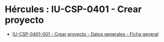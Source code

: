 # Hércules : IU\-CSP\-0401 \- Crear proyecto



* [IU\-CSP\-0401\-001 \- Crear proyecto \- Datos generales \- Ficha general](/hercules/sgi-sistema-de-gestion-de-investigacion/requisitos-y-analisis-funcional/analisis-funcional-sgi-hercules/csp-modulo-de-convocatorias-ayudas-solicitudes-proyectos-y-contratos-y-grupos-de-investigacion/csp-interfaz-de-usuario/iu-csp-0400-gestion-de-proyectos/iu-csp-0401-crear-proyecto/iu-csp-0401-001-crear-proyecto-datos-generales-ficha-general.md "/hercules/sgi-sistema-de-gestion-de-investigacion/requisitos-y-analisis-funcional/analisis-funcional-sgi-hercules/csp-modulo-de-convocatorias-ayudas-solicitudes-proyectos-y-contratos-y-grupos-de-investigacion/csp-interfaz-de-usuario/iu-csp-0400-gestion-de-proyectos/iu-csp-0401-crear-proyecto/iu-csp-0401-001-crear-proyecto-datos-generales-ficha-general.md")




